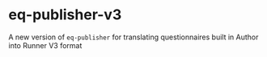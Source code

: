 # eq-publisher-v3
A new version of `eq-publisher` for translating questionnaires built in Author into Runner V3 format
